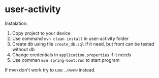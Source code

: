 # user-activity
Instalation:
1. Copy project to your device
2. Use command `mvn clean install` in user-activity folder
3. Create db using file `create_db.sql` if it need, but front can be tested without db
4. Change credentials in `application.properties` if it needs
5. Use comman `mvn spring-boot:run` to start program

If mvn don't work try to use `./mvnw` instead.
